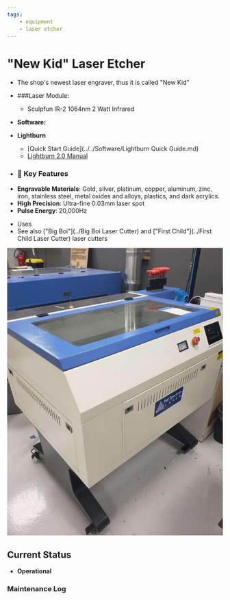 ```yaml
---
tags:
    - equipment
    - laser etcher
---
```

# "New Kid"  Laser Etcher

* The shop's newest laser engraver, thus it is called "New Kid"
* ###Laser Module:
    * Sculpfun IR-2 1064nm 2 Watt Infrared
* **Software:**
* **Lightburn**
   * [Quick Start Guide](../../Software/Lightburn Quick Guide.md)
   * [Lightburn 2.0 Manual](https://lightburnsoftware.github.io/DocsResources/PDF/LB/LightBurn2.0.pdf)
  
* ### 🔧 Key Features

- **Engravable Materials**: Gold, silver, platinum, copper, aluminum, zinc, iron, stainless steel, metal oxides and alloys, plastics, and dark acrylics.
- **High Precision**: Ultra-fine 0.03mm laser spot  
- **Pulse Energy**: 20,000Hz

* Uses 
* See also ["Big Boi"](../Big Boi Laser Cutter) and ["First Child"](../First Child Laser Cutter) laser cutters

![ ](../images/lasercutters/new.kid.far.jpg)

## Current Status

- **Operational**
  
### Maintenance Log
